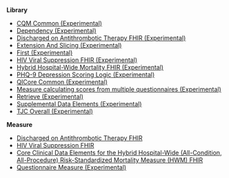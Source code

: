 **Library**
* [CQM Common (Experimental)](Library-CQMCommonExample.html)
* [Dependency (Experimental)](Library-DependencyExample.html) 
* [Discharged on Antithrombotic Therapy FHIR (Experimental)](Library-DischargedonAntithromboticTherapyFHIRExample.html) 
* [Extension And Slicing (Experimental)](Library-ExtensionAndSlicingExample.html) 
* [First (Experimental)](Library-FirstExample.html) 
* [HIV Viral Suppression FHIR (Experimental)](Library-HIVViralSuppressionFHIRExample.html) 
* [Hybrid Hospital-Wide Mortality FHIR (Experimental)](Library-HybridHospitalWideMortalityFHIRExample.html) 
* [PHQ-9 Depression Scoring Logic (Experimental)](Library-PHQ9LogicExample.html) 
* [QICore Common (Experimental)](Library-QICoreCommonExample.html) 
* [Measure calculating scores from multiple questionnaires (Experimental)](Library-QuestionnaireMeasureExample.html) 
* [Retrieve (Experimental)](Library-RetrieveExample.html) 
* [Supplemental Data Elements (Experimental)](Library-SupplementalDataElementsExample.html) 
* [TJC Overall (Experimental)](Library-TJCOverallExample.html) 

**Measure** 
* [Discharged on Antithrombotic Therapy FHIR](Measure-DischargedonAntithromboticTherapyFHIRExample.html) 
* [HIV Viral Suppression FHIR](Measure-HIVViralSuppressionFHIRExample.html) 
* [Core Clinical Data Elements for the Hybrid Hospital-Wide (All-Condition, All-Procedure) Risk-Standardized Mortality Measure (HWM) FHIR](Measure-HybridHospitalWideMortalityFHIRExample.html) 
* [Questionnaire Measure (Experimental)](Measure-QuestionnaireMeasureExample.html)